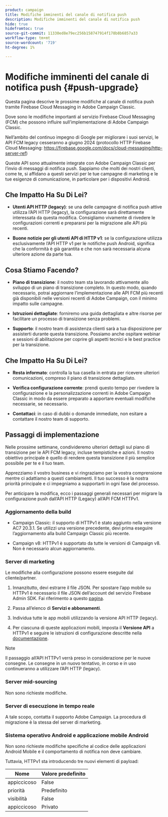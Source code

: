 ```yaml
---
product: campaign
title: Modifiche imminenti del canale di notifica push
description: Modifiche imminenti del canale di notifica push
hide: true
hidefromtoc: true
source-git-commit: 11330ed8e79ec256b158747914f178b8b6857a33
workflow-type: tm+mt
source-wordcount: '719'
ht-degree: 1%

---
```


# Modifiche imminenti del canale di notifica push {#push-upgrade}

Questa pagina descrive le prossime modifiche al canale di notifica push tramite Firebase Cloud Messaging in Adobe Campaign Classic.

Dove sono le modifiche importanti al servizio Firebase Cloud Messaging (FCM) che possono influire sull’implementazione di Adobe Campaign Classic.

Nell’ambito del continuo impegno di Google per migliorare i suoi servizi, le API FCM legacy cesseranno a giugno 2024 (protocollo HTTP Firebase Cloud Messaging: https://firebase.google.com/docs/cloud-messaging/http-server-ref)

Queste API sono attualmente integrate con Adobe Campaign Classic per l’invio di messaggi di notifica push. Sappiamo che molti dei nostri clienti, come te, si affidano a questi servizi per le tue campagne di marketing e le tue esigenze di comunicazione, in particolare per i dispositivi Android.

## Che Impatto Ha Su Di Lei?

* **Utenti API HTTP (legacy)**: se una delle campagne di notifica push attive utilizza l’API HTTP (legacy), la configurazione sarà direttamente interessata da questa modifica. Consigliamo vivamente di rivedere le configurazioni correnti e prepararsi per la migrazione alle API più recenti.

* **Buone notizie per gli utenti API di HTTP v1**: se la configurazione utilizza esclusivamente l’API HTTP v1 per le notifiche push Android, significa che la conformità è già garantita e che non sarà necessaria alcuna ulteriore azione da parte tua.

## Cosa Stiamo Facendo?

* **Piano di transizione**: il nostro team sta lavorando attivamente allo sviluppo di un piano di transizione completo. In questo modo, quando necessario, potrai aggiornare l’implementazione alle API FCM più recenti già disponibili nelle versioni recenti di Adobe Campaign, con il minimo impatto sulle campagne.

* **Istruzioni dettagliate**: forniremo una guida dettagliata e altre risorse per facilitare un processo di transizione senza problemi.

* **Supporto**: il nostro team di assistenza clienti sarà a tua disposizione per assisterti durante questa transizione. Possiamo anche ospitare webinar e sessioni di abilitazione per coprire gli aspetti tecnici e le best practice per la transizione.

## Che Impatto Ha Su Di Lei?

* **Resta informato**: controlla la tua casella in entrata per ricevere ulteriori comunicazioni, compreso il piano di transizione dettagliato.

* **Verifica configurazione corrente**: prendi questo tempo per rivedere la configurazione e la personalizzazione correnti in Adobe Campaign Classic in modo da essere preparato a apportare eventuali modifiche necessarie, se necessario.

* **Contattaci**: in caso di dubbi o domande immediate, non esitare a contattare il nostro team di supporto.

## Passaggi di implementazione

Nelle prossime settimane, condivideremo ulteriori dettagli sul piano di transizione per le API FCM legacy, incluse tempistiche e azioni. Il nostro obiettivo principale è quello di rendere questa transizione il più semplice possibile per te e il tuo team.

Apprezziamo il vostro business e vi ringraziamo per la vostra comprensione mentre ci adattiamo a questi cambiamenti. Il tuo successo è la nostra priorità principale e ci impegniamo a supportarti in ogni fase del processo.

Per anticipare la modifica, ecco i passaggi generali necessari per migrare la configurazione push dall’API HTTP (Legacy) all’API FCM HTTPv1.

### Aggiornamento della build

* Campaign Classic: il supporto di HTTPv1 è stato aggiunto nella versione AC7 20.3.1. Se utilizzi una versione precedente, devi prima eseguire l’aggiornamento alla build Campaign Classic più recente.

* Campaign v8: HTTPv1 è supportato da tutte le versioni di Campaign v8. Non è necessario alcun aggiornamento.

### Server di marketing

Le modifiche alla configurazione possono essere eseguite dal cliente/partner.

1. Innanzitutto, devi estrarre il file JSON. Per spostare l’app mobile su HTTPv1 è necessario il file JSON dell’account del servizio Firebase Admin SDK. Fai riferimento a questo [pagina](https://firebase.google.com/docs/admin/setup#initialize-sdk).

1. Passa all’elenco di **Servizi e abbonamenti**.

1. Individua tutte le app mobili utilizzando la versione API HTTP (legacy).

1. Per ciascuna di queste applicazioni mobili, imposta il **Versione API** a HTTPv1 e seguire le istruzioni di configurazione descritte nella [documentazione](https://experienceleague.adobe.com/docs/campaign-classic/using/sending-messages/sending-push-notifications/configure-the-mobile-app/configuring-the-mobile-application-android.html).

>[!NOTE]
>
>Il passaggio all’API HTTPv1 verrà preso in considerazione per le nuove consegne. Le consegne in un nuovo tentativo, in corso e in uso continueranno a utilizzare l’API HTTP (legacy).

### Server mid-sourcing

Non sono richieste modifiche.

### Server di esecuzione in tempo reale

A tale scopo, contatta il supporto Adobe Campaign. La procedura di migrazione è la stessa del server di marketing.

### Sistema operativo Android e applicazione mobile Android

Non sono richieste modifiche specifiche al codice delle applicazioni Android Mobile e il comportamento di notifica non deve cambiare.

Tuttavia, HTTPv1 sta introducendo tre nuovi elementi di payload:

| Nome | Valore predefinito |
|---|---|
| appiccicoso | False |
| priorità | Predefinito |
| visibilità | False |
| appiccicoso | Privato |
